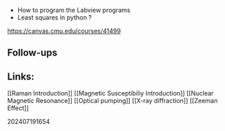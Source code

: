 - How to program the Labview programs
- Least squares in python ?


https://canvas.cmu.edu/courses/41499


## Follow-ups


## Links: 
[[Raman Introduction]]
[[Magnetic Susceptibiliy Introduction]]
[[Nuclear Magnetic Resonance]]
[[Optical pumping]]
[[X-ray diffraction]]
[[Zeeman Effect]] 



202407191654
